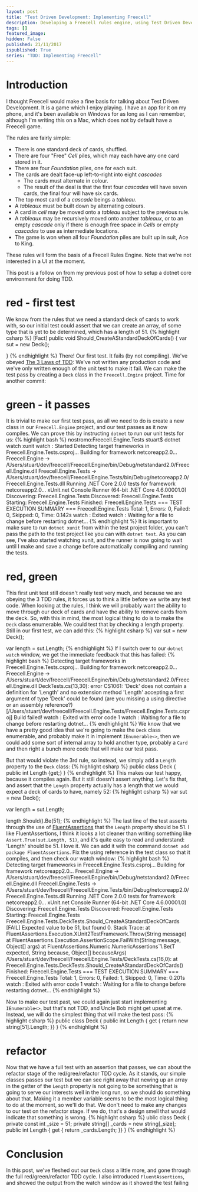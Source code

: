 ```yaml
---
layout: post
title: "Test Driven Development: Implementing Freecell"
description: Developing a Freecell rules engine, using Test Driven Development in csharp
tags: []
featured_image: 
hidden: False
published: 21/11/2017
ispublished: True
series: "TDD: Implementing Freecell"
---
```

# Introduction
I thought Freecell would make a fine basis for talking about Test Driven Development. It is a game which I enjoy playing. I have an app for it on my phone, and it's been available on Windows for as long as I can remember, although I'm writing this on a Mac, which does not by default have a Freecell game.

The rules are fairly simple:

- There is one standard deck of cards, shuffled.
- There are four "Free" _Cell_ piles, which may each have any one card stored in it.
- There are four _Foundation_ piles, one for each suit.
- The cards are dealt face-up left-to-right into eight _cascades_
    - The cards must alternate in colour.
    - The result of the deal is that the first four _cascades_ will have seven cards, the final four will have six cards.
- The top most card of a _cascade_ beings a _tableau_.
- A _tableaux_ must be built down by alternating colours.
- A card in _cell_ may be moved onto a _tableau_ subject to the previous rule.
- A _tableaux_ may be recursively moved onto another _tableaux_, or to an empty _cascade_ only if there is enough free space in _Cells_ or empty _cascades_ to use as intermediate locations.
- The game is won when all four _Foundation_ piles are built up in suit, Ace to King.

These rules will form the basis of a Frecell Rules Engine. Note that we're not interested in a UI at the moment.

This post is a follow on from my previous post of how to setup a dotnet core environment for doing TDD.

# red - first test
We know from the rules that we need a standard deck of cards to work with, so our initial test could assert that we can create an array, of some type that is yet to be determined, which has a length of 51.
{% highlight csharp %}
[Fact]
public void Should_CreateAStandardDeckOfCards()
{
    var sut = new Deck();

}
{% endhighlight %}
There! Our first test. It fails (by not compiling). We've obeyed [The 3 Laws of TDD](http://butunclebob.com/ArticleS.UncleBob.TheThreeRulesOfTdd): We've not written any production code and we've only written enough of the unit test to make it fail. We can make the test pass by creating a `Deck` class in the `Freecell.Engine` project. Time for another commit:

# green - it passes
It is trivial to make our first test pass, as all we need to do is create a new class in our `Freecell.Engine` project, and our test passes as it now compiles. We can prove this by instructing `dotnet` to run our unit tests for us:
{% highlight bash %}
nostromo:Freecell.Engine.Tests stuart$ dotnet watch xunit
watch : Started
Detecting target frameworks in Freecell.Engine.Tests.csproj...
Building for framework netcoreapp2.0...
  Freecell.Engine -> /Users/stuart/dev/freecell/Freecell.Engine/bin/Debug/netstandard2.0/Freecell.Engine.dll
  Freecell.Engine.Tests -> /Users/stuart/dev/freecell/Freecell.Engine.Tests/bin/Debug/netcoreapp2.0/Freecell.Engine.Tests.dll
Running .NET Core 2.0.0 tests for framework netcoreapp2.0...
xUnit.net Console Runner (64-bit .NET Core 4.6.00001.0)
  Discovering: Freecell.Engine.Tests
  Discovered:  Freecell.Engine.Tests
  Starting:    Freecell.Engine.Tests
  Finished:    Freecell.Engine.Tests
=== TEST EXECUTION SUMMARY ===
   Freecell.Engine.Tests  Total: 1, Errors: 0, Failed: 0, Skipped: 0, Time: 0.142s
watch : Exited
watch : Waiting for a file to change before restarting dotnet...
{% endhighlight %}
It is important to make sure to run `dotnet xunit` from within the test project folder, you can't pass the path to the test project like you can with `dotnet test`. As you can see, I've also started watching xunit, and the runner is now going to wait until I make and save a change before automatically compiling and running the tests.

# red, green
This first unit test still doesn't really test very much, and because we are obeying the 3 TDD rules, it forces us to think a little before we write any test code. When looking at the rules, I think we will probably want the ability to move through our deck of cards and have the ability to remove cards from the deck. So, with this in mind, the most logical thing to do is to make the `Deck` class enumerable. We could test that by checking a length property. Still in our first test, we can add this:
{% highlight csharp %}
var sut = new Deck();

var length = sut.Length;
{% endhighlight %}
If I switch over to our `dotnet watch` window, we get the immediate feedback that this has failed:
{% highlight bash %}
Detecting target frameworks in Freecell.Engine.Tests.csproj...
Building for framework netcoreapp2.0...
  Freecell.Engine -> /Users/stuart/dev/freecell/Freecell.Engine/bin/Debug/netstandard2.0/Freecell.Engine.dll
DeckTests.cs(13,30): error CS1061: 'Deck' does not contain a definition for 'Length' and no extension method 'Length' accepting a first argument of type 'Deck' could be found (are you missing a using directive or an assembly reference?) [/Users/stuart/dev/freecell/Freecell.Engine.Tests/Freecell.Engine.Tests.csproj]
Build failed!
watch : Exited with error code 1
watch : Waiting for a file to change before restarting dotnet...
{% endhighlight %}
We know that we have a pretty good idea that we're going to make the `Deck` class enumerable, and probably make it in implement `IEnumerable<>`, then we could add some sort of internal array to hold another type, probably a `Card` and then right a bunch more code that will make our test pass.

But that would violate the 3rd rule, so instead, we simply add a `Length` property to the `Deck` class:
{% highlight csharp %}
public class Deck 
{
    public int Length {get;}
}
{% endhighlight %}
This makes our test happy, because it compiles again. But it still doesn't assert anything. Let's fix that, and assert that the `Length` property actually has a length that we would expect a deck of cards to have, namely 52:
{% highlight csharp %}
var sut = new Deck();

var length = sut.Length;

length.Should().Be(51);
{% endhighlight %}
The last line of the test asserts through the use of [FluentAssertions](http://fluentassertions.com/) that the `Length` property should be 51. I like FluentAssertions, I think it looks a lot cleaner than writing something like `Assert.True(sut.Length, 51)`, and it's quite easy to read and understand: 'Length' should be 51. I love it. We can add it with the command `dotnet add package FluentAssertions`. Fix the using reference in the test class so that it compiles, and then check our watch window:
{% highlight bash %}
Detecting target frameworks in Freecell.Engine.Tests.csproj...
Building for framework netcoreapp2.0...
  Freecell.Engine -> /Users/stuart/dev/freecell/Freecell.Engine/bin/Debug/netstandard2.0/Freecell.Engine.dll
  Freecell.Engine.Tests -> /Users/stuart/dev/freecell/Freecell.Engine.Tests/bin/Debug/netcoreapp2.0/Freecell.Engine.Tests.dll
Running .NET Core 2.0.0 tests for framework netcoreapp2.0...
xUnit.net Console Runner (64-bit .NET Core 4.6.00001.0)
  Discovering: Freecell.Engine.Tests
  Discovered:  Freecell.Engine.Tests
  Starting:    Freecell.Engine.Tests
    Freecell.Engine.Tests.DeckTests.Should_CreateAStandardDeckOfCards [FAIL]
      Expected value to be 51, but found 0.
      Stack Trace:
           at FluentAssertions.Execution.XUnit2TestFramework.Throw(String message)
           at FluentAssertions.Execution.AssertionScope.FailWith(String message, Object[] args)
           at FluentAssertions.Numeric.NumericAssertions`1.Be(T expected, String because, Object[] becauseArgs)
        /Users/stuart/dev/freecell/Freecell.Engine.Tests/DeckTests.cs(16,0): at Freecell.Engine.Tests.DeckTests.Should_CreateAStandardDeckOfCards()
  Finished:    Freecell.Engine.Tests
=== TEST EXECUTION SUMMARY ===
   Freecell.Engine.Tests  Total: 1, Errors: 0, Failed: 1, Skipped: 0, Time: 0.201s
watch : Exited with error code 1
watch : Waiting for a file to change before restarting dotnet...
{% endhighlight %}

Now to make our test past, we could again just start implementing `IEnumerable<>`, but that's not TDD, and Uncle Bob might get upset at me. Instead, we will do the simplest thing that will make the test pass:
{% highlight csharp %}
public class Deck
{
    public int Length { get { return new string[51].Length; }}
}
{% endhighlight %}

# refactor
Now that we have a full test with an assertion that passes, we can about the refactor stage of the red/gree/refactor TDD cycle. As it stands, our simple classes passes our test but we can see right away that newing up an array in the getter of the `Length` property is not going to be something that is going to serve our interests well in the long run, so we should do something about that. Making it a member variable seems to be the most logical thing to do at the moment, so we'll do that. We don't need to make any changes to our test on the refactor stage. If we do, that's a design smell that would indicate that something is wrong.
{% highlight csharp %}
ublic class Deck
{
    private const int _size = 51;
    private string[] _cards = new string[_size];
    public int Length { get { return _cards.Length; }}
}
{% endhighlight %}

# Conclusion
In this post, we've fleshed out our `Deck` class a little more, and gone through the full red/green/refactor TDD cycle. I also introduced `FluentAssertions`, and showed the output from the watch window as it showed the test failing
